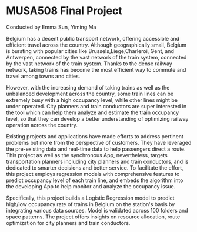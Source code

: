 # MUSA508 Final Project
Conducted by Emma Sun, Yiming Ma

Belgium has a decent public transport network, offering accessible and efficient travel across the country. Although geographically small, Belgium is bursting with popular cities like Brussels,Liege,Charleroi, Gent, and Antwerpen, connected by the vast network of the train system, connected by the vast network of the train system. Thanks to the dense railway network, taking trains has become the most efficient way to commute and travel among towns and cities. 

However, with the increasing demand of taking trains as well as the unbalanced development across the country, some train lines can be extremely busy with a high occupancy level, while other lines might be under operated. City planners and train conductors are super interested in the tool which can help them analyze and estimate the train occupancy level, so that they can develop a better understanding of optimizing railway operation across the country. 

Existing projects and applications have made efforts to address pertinent problems but more from the perspective of customers. They have leveraged the pre-existing data and real-time data to help passengers direct a route. This project as well as the synchronous App, nevertheless, targets transportation planners including city planners and train conductors, and is dedicated to smarter decisions and better service. To facilitate the effort, this project employs regression models with comprehensive features to predict occupancy level of each train line, and embeds the algorithm into the developing App to help monitor and analyze the occupancy issue. 

Specifically, this project builds a Logistic Regression model to predict high/low occupancy rate of trains in Belgium on the station's basis by integrating various data sources. Model is validated across 100 folders and space patterns. The project offers insights on resource allocation, route optimization for city planners and train conductors.  
